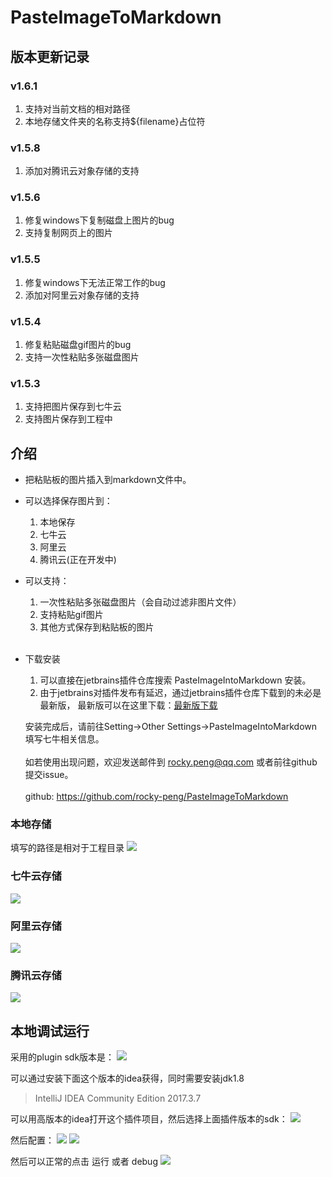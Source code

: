 # PasteImageToMarkdown

## 版本更新记录
### v1.6.1
1. 支持对当前文档的相对路径
2. 本地存储文件夹的名称支持${filename}占位符

### v1.5.8
1. 添加对腾讯云对象存储的支持

### v1.5.6
1. 修复windows下复制磁盘上图片的bug
2. 支持复制网页上的图片

### v1.5.5
1. 修复windows下无法正常工作的bug
2. 添加对阿里云对象存储的支持


### v1.5.4
1. 修复粘贴磁盘gif图片的bug
2. 支持一次性粘贴多张磁盘图片


### v1.5.3
1. 支持把图片保存到七牛云
2. 支持图片保存到工程中

## 介绍
- 把粘贴板的图片插入到markdown文件中。
- 可以选择保存图片到：<br>
    1. 本地保存<br>
    2. 七牛云<br>
    3. 阿里云<br>
    4. 腾讯云(正在开发中)<br>
    
- 可以支持：<br>
    1. 一次性粘贴多张磁盘图片（会自动过滤非图片文件）<br>
    2. 支持粘贴gif图片<br>
    3. 其他方式保存到粘贴板的图片<br><br>  
          
- 下载安装
    1. 可以直接在jetbrains插件仓库搜索 PasteImageIntoMarkdown 安装。
    2. 由于jetbrains对插件发布有延迟，通过jetbrains插件仓库下载到的未必是最新版，
    最新版可以在这里下载：[最新版下载][https://github.com/rocky-peng/PasteImageToMarkdown/releases/latest]
    
    安装完成后，请前往Setting->Other Settings->PasteImageIntoMarkdown填写七牛相关信息。<br><br>
    如若使用出现问题，欢迎发送邮件到 rocky.peng@qq.com 或者前往github提交issue。<br><br>
    github: <a href="https://github.com/rocky-peng/PasteImageToMarkdown">https://github.com/rocky-peng/PasteImageToMarkdown</a>

### 本地存储
填写的路径是相对于工程目录
![](http://cdn.justdopay.com/pasteimageintomarkdown/2022-11-16/96496789716700.png)


### 七牛云存储
![](http://cdn.justdopay.com/pasteimageintomarkdown/2022-11-16/96532398067000.png)

### 阿里云存储
![](http://cdn.justdopay.com/pasteimageintomarkdown/2022-11-16/96554701270300.png)

### 腾讯云存储
![](http://cdn.justdopay.com/pasteimageintomarkdown/2022-11-16/96615298448400.png)


## 本地调试运行
采用的plugin sdk版本是：
![](http://cdn.justdopay.com/pasteimageintomarkdown/2022-11-16/97071339325500.png)

可以通过安装下面这个版本的idea获得，同时需要安装jdk1.8
>IntelliJ IDEA Community Edition 2017.3.7

可以用高版本的idea打开这个插件项目，然后选择上面插件版本的sdk：
![](http://cdn.justdopay.com/pasteimageintomarkdown/2022-11-16/97184849500900.png)

然后配置：
![](http://cdn.justdopay.com/pasteimageintomarkdown/2022-11-16/97281353972500.png)
![](http://cdn.justdopay.com/pasteimageintomarkdown/2022-11-16/97310801319100.png)

然后可以正常的点击 运行 或者 debug
![](http://cdn.justdopay.com/pasteimageintomarkdown/2022-11-16/97398431010700.png)


[https://github.com/rocky-peng/PasteImageToMarkdown/releases/latest]: https://github.com/rocky-peng/PasteImageToMarkdown/releases/latest

